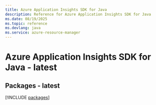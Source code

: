 ```yaml
---
title: Azure Application Insights SDK for Java
description: Reference for Azure Application Insights SDK for Java
ms.date: 08/19/2025
ms.topic: reference
ms.devlang: java
ms.service: azure-resource-manager
---
```

# Azure Application Insights SDK for Java - latest
## Packages - latest
[!INCLUDE [packages](application-insights-index.md)]